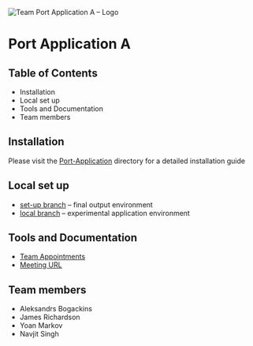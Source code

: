 ![Team Port Application A – Logo](https://user-images.githubusercontent.com/43637240/140811424-dbdb20cd-05e0-41bc-adbc-46bcbc8127b8.png)

# Port Application A

## Table of Contents
- Installation
- Local set up
- Tools and Documentation
- Team members

## Installation
Please visit the [Port-Application](./Port-Application) directory for a detailed installation guide

## Local set up
* [set-up branch](https://github.com/com619-2021/PortAppA/tree/set-up) – final output environment
* [local branch](https://github.com/com619-2021/PortAppA/tree/local) – experimental application environment

## Tools and Documentation
- [Team Appointments](https://docs.google.com/spreadsheets/d/1pf8sb0GZlENk5aM6NbGYe3WEL0tovPUmKz8HF5oiwP4/edit?usp=sharing)
- [Meeting URL](https://meet.google.com/dja-zkxc-cka)

## Team members
* Aleksandrs Bogackins
* James Richardson
* Yoan Markov
* Navjit Singh
